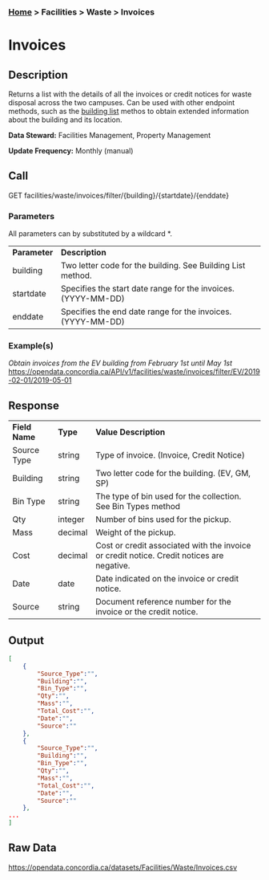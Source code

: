 ### [Home](../../../README.md) > Facilities > Waste > Invoices

# Invoices


## Description
Returns a list with the details of all the invoices or credit notices for waste disposal across the two campuses. Can be used with other endpoint methods, such as the [building list](../buildinglist.md) methos to obtain extended information about the building and its location.

**Data Steward:** Facilities Management, Property Management

**Update Frequency:** Monthly (manual)

## Call
GET facilities/waste/invoices/filter/{building}/{startdate}/{enddate}

### Parameters
All parameters can by substituted by a wildcard *.

<table>
    <tr>
        <td><b>Parameter</b></td>
        <td><b>Description</b></td>
    </tr>
        <tr>
        <td>building</td>
        <td>Two letter code for the building. See Building List method.</td>
    </tr>
    </tr>
        <tr>
        <td>startdate</td>
        <td>Specifies the start date range for the invoices. (YYYY-MM-DD)</td>
    </tr>
    </tr>
        <tr>
        <td>enddate</td>
        <td>Specifies the end date range for the invoices. (YYYY-MM-DD) </td>
    </tr>
</table>

### Example(s)
*Obtain invoices from the EV building from February 1st until May 1st*<br/>
https://opendata.concordia.ca/API/v1/facilities/waste/invoices/filter/EV/2019-02-01/2019-05-01

## Response
<table>
    <tr>
        <td><b>Field Name</b></td>
        <td><b>Type</b></td>
        <td><b>Value Description</b></td>
    </tr>
    <tr>
        <td>Source Type</td>
        <td>string</td>
        <td>Type of invoice. (Invoice, Credit Notice)</td>
    </tr>
    <tr>
        <td>Building</td>
        <td>string</td>
        <td>Two letter code for the building. (EV, GM, SP)</td>
    </tr>
    <tr>
        <td>Bin Type</td>
        <td>string</td>
        <td>The type of bin used for the collection. See Bin Types method</td>
    </tr>
    <tr>
        <td>Qty</td>
        <td>integer</td>
        <td>Number of bins used for the pickup.</td>
    </tr>
    <tr>
        <td>Mass</td>
        <td>decimal</td>
        <td>Weight of the pickup.</td>
    </tr>
    <tr>
        <td>Cost</td>
        <td>decimal</td>
        <td>Cost or credit associated with the invoice or credit notice. Credit notices are negative.</td>
    </tr> 
    <tr>
        <td>Date</td>
        <td>date</td>
        <td>Date indicated on the invoice or credit notice.</td>
    </tr>
    <tr>
        <td>Source</td>
        <td>string</td>
        <td>Document reference number for the invoice or the credit notice.</td>
    </tr>
</table>

## Output
```JSON
[
    {
        "Source_Type":"",
        "Building":"",
        "Bin_Type":"",
        "Qty":"",
        "Mass":"",
        "Total_Cost":"",
        "Date":"",
        "Source":""
    },
    {
        "Source_Type":"",
        "Building":"",
        "Bin_Type":"",
        "Qty":"",
        "Mass":"",
        "Total_Cost":"",
        "Date":"",
        "Source":""
    },
...
]
```

## Raw Data
https://opendata.concordia.ca/datasets/Facilities/Waste/Invoices.csv

